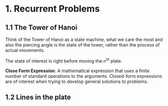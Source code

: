 # 1. Recurrent Problems

## 1.1 The Tower of Hanoi
Think of the Tower of Hanoi as a state machine, what we care the most and also the piercing angle is the state of the tower, rather than the process of actual movements.

The state of interest is right before moving the $n^{th}$ plate.

**Close Form Expression**: A mathematical expression that uses a finite number of standard operations to the arguments. Closed-form expressions are of interest when trying to develop general solutions to problems.

## 1.2 Lines in the plate